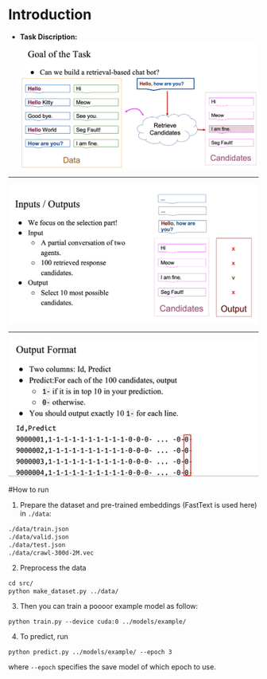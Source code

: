 # Introduction
- **Task Discription:**
![](./image/task1.png)

---

![](./image/task2.png)

---
![](./image/task3.png)

#How to run

1. Prepare the dataset and pre-trained embeddings (FastText is used here) in `./data`: 

```
./data/train.json
./data/valid.json
./data/test.json
./data/crawl-300d-2M.vec
```

2. Preprocess the data
```
cd src/
python make_dataset.py ../data/
```

3. Then you can train a poooor example model as follow:
```
python train.py --device cuda:0 ../models/example/
```

4. To predict, run
```
python predict.py ../models/example/ --epoch 3
```
where `--epoch` specifies the save model of which epoch to use.
